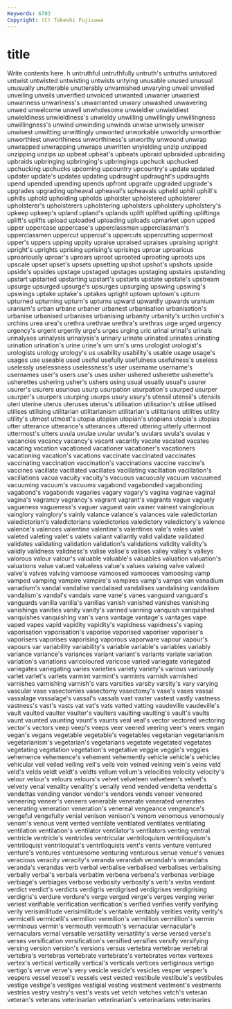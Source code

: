 ```yaml
---
Keywords: 6703 
Copyright: (C) Takeshi Fujisawa
---
```


# title

Write contents here.
h
untruthful untruthfully untruth's untruths untutored untwist untwisted untwisting untwists untying
unusable unused unusual unusually unutterable unutterably unvarnished unvarying unveil unveiled
unveiling unveils unverified unvoiced unwanted unwarier unwariest unwariness unwariness's unwarranted
unwary unwashed unwavering unwed unwelcome unwell unwholesome unwieldier unwieldiest unwieldiness
unwieldiness's unwieldy unwilling unwillingly unwillingness unwillingness's unwind unwinding unwinds unwise
unwisely unwiser unwisest unwitting unwittingly unwonted unworkable unworldly unworthier unworthiest
unworthiness unworthiness's unworthy unwound unwrap unwrapped unwrapping unwraps unwritten unyielding
unzip unzipped unzipping unzips up upbeat upbeat's upbeats upbraid upbraided
upbraiding upbraids upbringing upbringing's upbringings upchuck upchucked upchucking upchucks upcoming
upcountry upcountry's update updated updater update's updates updating updraught updraught's
updraughts upend upended upending upends upfront upgrade upgraded upgrade's upgrades
upgrading upheaval upheaval's upheavals upheld uphill uphill's uphills uphold upholding
upholds upholster upholstered upholsterer upholsterer's upholsterers upholstering upholsters upholstery upholstery's
upkeep upkeep's upland upland's uplands uplift uplifted uplifting upliftings uplift's
uplifts upload uploaded uploading uploads upmarket upon upped upper uppercase
uppercase's upperclassman upperclassman's upperclassmen uppercut uppercut's uppercuts uppercutting uppermost upper's
uppers upping uppity upraise upraised upraises upraising upright upright's uprights
uprising uprising's uprisings uproar uproarious uproariously uproar's uproars uproot uprooted
uprooting uproots ups upscale upset upset's upsets upsetting upshot upshot's
upshots upside upside's upsides upstage upstaged upstages upstaging upstairs upstanding
upstart upstarted upstarting upstart's upstarts upstate upstate's upstream upsurge upsurged
upsurge's upsurges upsurging upswing upswing's upswings uptake uptake's uptakes uptight
uptown uptown's upturn upturned upturning upturn's upturns upward upwardly upwards
uranium uranium's urban urbane urbaner urbanest urbanisation urbanisation's urbanise urbanised
urbanises urbanising urbanity urbanity's urchin urchin's urchins urea urea's urethra
urethrae urethra's urethras urge urged urgency urgency's urgent urgently urge's
urges urging uric urinal urinal's urinals urinalyses urinalysis urinalysis's urinary
urinate urinated urinates urinating urination urination's urine urine's urn urn's
urns urologist urologist's urologists urology urology's us usability usability's usable
usage usage's usages use useable used useful usefully usefulness usefulness's
useless uselessly uselessness uselessness's user username username's usernames user's users
use's uses usher ushered usherette usherette's usherettes ushering usher's ushers
using usual usually usual's usurer usurer's usurers usurious usurp usurpation
usurpation's usurped usurper usurper's usurpers usurping usurps usury usury's utensil
utensil's utensils uteri uterine uterus uteruses uterus's utilisation utilisation's utilise
utilised utilises utilising utilitarian utilitarianism utilitarian's utilitarians utilities utility utility's
utmost utmost's utopia utopian utopian's utopians utopia's utopias utter utterance
utterance's utterances uttered uttering utterly uttermost uttermost's utters uvula uvulae
uvular uvular's uvulars uvula's uvulas v vacancies vacancy vacancy's vacant
vacantly vacate vacated vacates vacating vacation vacationed vacationer vacationer's vacationers
vacationing vacation's vacations vaccinate vaccinated vaccinates vaccinating vaccination vaccination's vaccinations
vaccine vaccine's vaccines vacillate vacillated vacillates vacillating vacillation vacillation's vacillations
vacua vacuity vacuity's vacuous vacuously vacuum vacuumed vacuuming vacuum's vacuums
vagabond vagabonded vagabonding vagabond's vagabonds vagaries vagary vagary's vagina vaginae
vaginal vagina's vagrancy vagrancy's vagrant vagrant's vagrants vague vaguely vagueness
vagueness's vaguer vaguest vain vainer vainest vainglorious vainglory vainglory's vainly
valance valance's valances vale valedictorian valedictorian's valedictorians valedictories valedictory valedictory's
valence valence's valences valentine valentine's valentines vale's vales valet valeted
valeting valet's valets valiant valiantly valid validate validated validates validating
validation validation's validations validity validity's validly validness validness's valise valise's
valises valley valley's valleys valorous valour valour's valuable valuable's valuables
valuation valuation's valuations value valued valueless value's values valuing valve
valved valve's valves valving vamoose vamoosed vamooses vamoosing vamp vamped
vamping vampire vampire's vampires vamp's vamps van vanadium vanadium's vandal
vandalise vandalised vandalises vandalising vandalism vandalism's vandal's vandals vane vane's
vanes vanguard vanguard's vanguards vanilla vanilla's vanillas vanish vanished vanishes
vanishing vanishings vanities vanity vanity's vanned vanning vanquish vanquished vanquishes
vanquishing van's vans vantage vantage's vantages vape vaped vapes vapid
vapidity vapidity's vapidness vapidness's vaping vaporisation vaporisation's vaporise vaporised vaporiser
vaporiser's vaporisers vaporises vaporising vaporous vaporware vapour vapour's vapours var
variability variability's variable variable's variables variably variance variance's variances variant
variant's variants variate variation variation's variations varicoloured varicose varied variegate
variegated variegates variegating varies varieties variety variety's various variously varlet
varlet's varlets varmint varmint's varmints varnish varnished varnishes varnishing varnish's
vars varsities varsity varsity's vary varying vascular vase vasectomies vasectomy
vasectomy's vase's vases vassal vassalage vassalage's vassal's vassals vast vaster
vastest vastly vastness vastness's vast's vasts vat vat's vats vatted
vatting vaudeville vaudeville's vault vaulted vaulter vaulter's vaulters vaulting vaulting's
vault's vaults vaunt vaunted vaunting vaunt's vaunts veal veal's vector
vectored vectoring vector's vectors veep veep's veeps veer veered veering
veer's veers vegan vegan's vegans vegetable vegetable's vegetables vegetarian vegetarianism
vegetarianism's vegetarian's vegetarians vegetate vegetated vegetates vegetating vegetation vegetation's vegetative
veggie veggie's veggies vehemence vehemence's vehement vehemently vehicle vehicle's vehicles
vehicular veil veiled veiling veil's veils vein veined veining vein's
veins veld veld's velds veldt veldt's veldts vellum vellum's velocities
velocity velocity's velour velour's velours velours's velvet velveteen velveteen's velvet's
velvety venal venality venality's venally vend vended vendetta vendetta's vendettas
vending vendor vendor's vendors vends veneer veneered veneering veneer's veneers
venerable venerate venerated venerates venerating veneration veneration's venereal vengeance vengeance's
vengeful vengefully venial venison venison's venom venomous venomously venom's venous
vent vented ventilate ventilated ventilates ventilating ventilation ventilation's ventilator ventilator's
ventilators venting ventral ventricle ventricle's ventricles ventricular ventriloquism ventriloquism's ventriloquist
ventriloquist's ventriloquists vent's vents venture ventured venture's ventures venturesome venturing
venturous venue venue's venues veracious veracity veracity's veranda verandah verandah's
verandahs veranda's verandas verb verbal verbalise verbalised verbalises verbalising verbally
verbal's verbals verbatim verbena verbena's verbenas verbiage verbiage's verbiages verbose
verbosity verbosity's verb's verbs verdant verdict verdict's verdicts verdigris verdigrised
verdigrises verdigrising verdigris's verdure verdure's verge verged verge's verges verging
verier veriest verifiable verification verification's verified verifies verify verifying verily
verisimilitude verisimilitude's veritable veritably verities verity verity's vermicelli vermicelli's vermilion
vermilion's vermillion vermillion's vermin verminous vermin's vermouth vermouth's vernacular vernacular's
vernaculars vernal versatile versatility versatility's verse versed verse's verses versification
versification's versified versifies versify versifying versing version version's versions versus
vertebra vertebrae vertebral vertebra's vertebras vertebrate vertebrate's vertebrates vertex vertexes
vertex's vertical vertically vertical's verticals vertices vertiginous vertigo vertigo's verve
verve's very vesicle vesicle's vesicles vesper vesper's vespers vessel vessel's
vessels vest vested vestibule vestibule's vestibules vestige vestige's vestiges vestigial
vesting vestment vestment's vestments vestries vestry vestry's vest's vests vet
vetch vetches vetch's veteran veteran's veterans veterinarian veterinarian's veterinarians veterinaries
